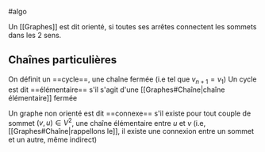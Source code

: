#algo

Un [[Graphes]] est dit orienté, si toutes ses arrêtes connectent les sommets dans les 2 sens.

## Chaînes particulières

On définit un ==cycle==, une chaîne fermée (i.e tel que $v_{n+1} = v_1$)
Un cycle est dit ==élémentaire== s'il s'agit d'une [[Graphes#Chaîne|chaîne élémentaire]] fermée

Un graphe non orienté est dit ==connexe== s'il existe pour tout couple de sommet $(v, u) \in V^2$, une chaîne élémentaire entre $u$ et $v$ (i.e, [[Graphes#Chaîne|rappellons le]], il existe une connexion entre un sommet et un autre, même indirect)
